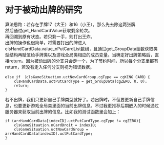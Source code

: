 # 对于被动出牌的研究
算法思路：若存在手牌17（大王）和16（小王），那么先去除这两张牌<br/>
然后通过get_HandCardValue获取剩余轮次。<br/>
再回溯到原有状态。若只剩一手，则打出王炸。<br/>
出牌的操作也很简单，将需要打出的牌进入clsHandCardData.value_nPutCardList数组，且通过get_GroupData函数获取类型结构再赋值给手牌类以及游戏全局类相应的成员变量。当确定好出牌策略后，直接return。因为被动出牌的分支只会走一个，为了节约时间，所以每个分支里都有return，若没有走入任何分支则视为错误数据。<br/>
```
else if （clsGameSituation.uctNowCardGroup.cgType == cgKING_CARD）{
	clsHandCardData.uctPutCardType = get_GroupData(cgZERO, 0, 0);
	return;
}
```
若不出牌，我们只更新自己手牌类型就好了。若出牌时，不但要更新自己手牌信息，也要更新游戏全局类里面的当前出牌信息。不过我更推荐后期嵌入的时候通过服务器来获取当前出牌的信息。比如我的测试函数里会加上：<br/>
```
if (arrHandCardData[indexID].uctPutCardType.cgType != cgZERO){
	clsGameSituation.nCardDroit = indexID;
	clsGameSituation.uctNowCardGroup = arrHandCardData[indexID].uctPutCardType;
}
```

